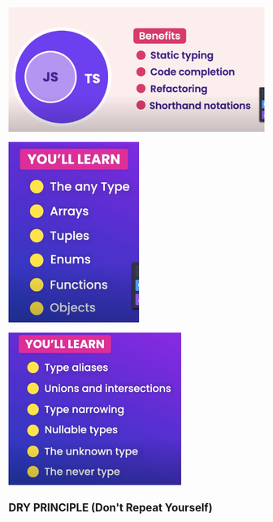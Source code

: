![alt text](image.png) 
<br>
<br>
![alt text](image-1.png)
<br>
<br>
![alt text](image-2.png)

## DRY PRINCIPLE (Don't Repeat Yourself)